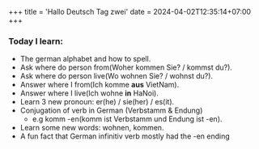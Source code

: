 +++
title = 'Hallo Deutsch Tag zwei'
date = 2024-04-02T12:35:14+07:00
+++

### Today I learn:
- The german alphabet and how to spell.
- Ask where do person from(Woher kommen Sie? / kommst du?).
- Ask where do person live(Wo wohnen Sie? / wohnst du?).
- Answer where I from(Ich komme **aus** VietNam).
- Answer where I live(Ich wohne **in** HaNoi).
- Learn 3 new pronoun: er(he) / sie(her) / es(it).
- Conjugation of verb in German (Verbstamm & Endung)
    - e.g komm -en(komm ist Verbstamm und Endung ist -en).
- Learn some new words: wohnen, kommen.
- A fun fact that German infinitiv verb mostly had the -en ending
